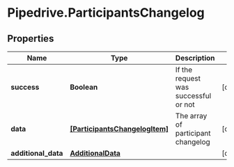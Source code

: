 # Pipedrive.ParticipantsChangelog

## Properties

Name | Type | Description | Notes
------------ | ------------- | ------------- | -------------
**success** | **Boolean** | If the request was successful or not | [optional] 
**data** | [**[ParticipantsChangelogItem]**](ParticipantsChangelogItem.md) | The array of participant changelog | [optional] 
**additional_data** | [**AdditionalData**](AdditionalData.md) |  | [optional] 


